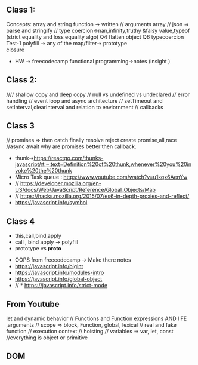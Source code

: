 ## Class 1: 
Concepts: 
array and string function -> written
// arguments array
// json => parse and stringify 
// type coercion->nan,infinity,truthy &falsy value,typeof (strict equality and loss equality algo)
Q4 flatten object 
Q6 typecoercion
Test-1
 polyfill -> any of the map/filter-> prototype  
 closure 
* HW -> freecodecamp functional programming->notes (insight )   
## Class 2:  
<!-- test-3 Q5-->
//// shallow copy and deep copy 
// null vs undefined vs undeclared
// error handling
// event loop and async architecture
// setTimeout and setInterval,clearInterval and relation to enviornment 
// callbacks
<!-- Q6-->
## Class 3 
<!--Test-2 Q10 -->
<!-- test-2 Q7 -->
// promises => then catch finally resolve reject create promise,all,race
//async await 
why are promises better then callback.
  <!-- HW  -->
* thunk->https://reactgo.com/thunks-javascript/#:~:text=Definition%20of%20thunk,whenever%20you%20invoke%20the%20thunk
* Micro Task queue : https://www.youtube.com/watch?v=u1kqx6AenYw 
* // https://developer.mozilla.org/en-US/docs/Web/JavaScript/Reference/Global_Objects/Map
* // https://hacks.mozilla.org/2015/07/es6-in-depth-proxies-and-reflect/
* https://javascript.info/symbol
## Class 4 
<!-- test 3 Q3-->
<!-- test 4 Q4-->
* this,call,bind,apply 
* call , bind apply -> polyfill
* prototype vs __proto__
 <!-- HW -->
* OOPS from freecodecamp  -> Make there notes 
* https://javascript.info/bigint
* https://javascript.info/modules-intro
* https://javascript.info/global-object
* // * https://javascript.info/strict-mode 
<!-- DOM -> webscraping selectors -> zip , dom -> zip -->
## From Youtube
let and dynamic behavior
// Functions and Function expressions AND IIFE ,arguments 
// scope => block, Function, global, lexical
// real and fake function
// execution context
// hoisting
// variables => var, let, const
//everything is object or primitive
## DOM 